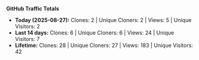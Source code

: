 
**GitHub Traffic Totals**

- **Today (2025-08-27):** Clones: 2 | Unique Cloners: 2 | Views: 5 | Unique Visitors: 2
- **Last 14 days:** Clones: 6 | Unique Cloners: 6 | Views: 24 | Unique Visitors: 7
- **Lifetime:** Clones: 28 | Unique Cloners: 27 | Views: 183 | Unique Visitors: 42

